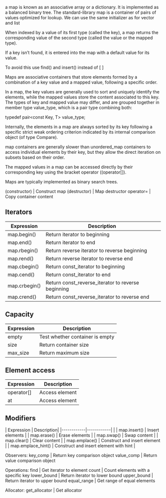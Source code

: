 

a map is known as an associative array or a dictionary. It is implemented as a balanced binary tree.
The standard-library map is a container of pairs of values optimized for lookup. We can use the
same initializer as for vector and list


When indexed by a value of its first type (called the key), a map returns the corresponding value of
the second type (called the value or the mapped type).

If a key isn’t found, it is entered into the map with a default value for its value.

To avoid this use find() and insert() instead of [ ]


Maps are associative containers that store elements formed by a combination of a key value and a mapped value, following a specific order.

In a map, the key values are generally used to sort and uniquely identify the elements, while the mapped values store the content associated to this key. The types of key and mapped value may differ, and are grouped together in member type value_type, which is a pair type combining both:


typedef pair<const Key, T> value_type;

Internally, the elements in a map are always sorted by its key following a specific strict weak ordering criterion indicated by its internal comparison object (of type Compare).

map containers are generally slower than unordered_map containers to access individual elements by their key, but they allow the direct iteration on subsets based on their order.

The mapped values in a map can be accessed directly by their corresponding key using the bracket operator ((operator[]).

Maps are typically implemented as binary search trees.




(constructor) | Construct map
(destructor) | Map destructor
operator= | Copy container content

## Iterators
| Expression | Description|
|------------|------------|
| map.begin() | Return iterator to beginning |
| map.end() | Return iterator to end |
| map.rbegin() | Return reverse iterator to reverse beginning |
| map.rend() | Return reverse iterator to reverse end |
| map.cbegin() | Return const_iterator to beginning |
| map.cend() | Return const_iterator to end |
| map.crbegin() | Return const_reverse_iterator to reverse beginning |
| map.crend() | Return const_reverse_iterator to reverse end |

## Capacity

| Expression | Description|
|------------|------------|
empty | Test whether container is empty
size | Return container size
max_size | Return maximum size

## Element access

| Expression | Description|
|------------|------------|
operator[] | Access element
at | Access element

## Modifiers

| Expression | Description|
|------------|------------| |
| map.insert() | Insert elements |
| map.erase() | Erase elements |
| map.swap() | Swap content |
| map.clear() | Clear content |
| map.emplace() | Construct and insert element |
| map.emplace_hint() | Construct and insert element with hint |

Observers:
key_comp | Return key comparison object
value_comp | Return value comparison object

Operations:
find | Get iterator to element
count | Count elements with a specific key
lower_bound | Return iterator to lower bound
upper_bound | Return iterator to upper bound
equal_range | Get range of equal elements

Allocator:
get_allocator | Get allocator
